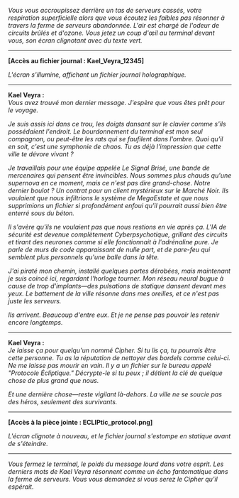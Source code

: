 _Vous vous accroupissez derrière un tas de serveurs cassés, votre respiration superficielle alors que vous écoutez les faibles pas résonner à travers la ferme de serveurs abandonnée. L'air est chargé de l'odeur de circuits brûlés et d'ozone. Vous jetez un coup d'œil au terminal devant vous, son écran clignotant avec du texte vert._

---

**[Accès au fichier journal : Kael_Veyra_12345]**

_L'écran s'illumine, affichant un fichier journal holographique._

---

**Kael Veyra :**  
_Vous avez trouvé mon dernier message. J'espère que vous êtes prêt pour le voyage._

_Je suis assis ici dans ce trou, les doigts dansant sur le clavier comme s'ils possédaient l'endroit. Le bourdonnement du terminal est mon seul compagnon, ou peut-être les rats qui se faufilent dans l'ombre. Quoi qu'il en soit, c'est une symphonie de chaos. Tu as déjà l'impression que cette ville te dévore vivant ?_

_Je travaillais pour une équipe appelée Le Signal Brisé, une bande de mercenaires qui pensent être invincibles. Nous sommes plus chauds qu'une supernova en ce moment, mais ce n'est pas dire grand-chose. Notre dernier boulot ? Un contrat pour un client mystérieux sur le Marché Noir. Ils voulaient que nous infiltrions le système de MegaEstate et que nous supprimions un fichier si profondément enfoui qu'il pourrait aussi bien être enterré sous du béton._

_Il s'avère qu'ils ne voulaient pas que nous restions en vie après ça. L'IA de sécurité est devenue complètement Cyberpsychotique, grillant des circuits et tirant des neurones comme si elle fonctionnait à l'adrénaline pure. Je parle de murs de code apparaissant de nulle part, et de pare-feu qui semblent plus personnels qu'une balle dans la tête._

_J'ai piraté mon chemin, installé quelques portes dérobées, mais maintenant je suis coincé ici, regardant l'horloge tourner. Mon réseau neural bugue à cause de trop d'implants—des pulsations de statique dansent devant mes yeux. Le battement de la ville résonne dans mes oreilles, et ce n'est pas juste les serveurs._

_Ils arrivent. Beaucoup d'entre eux. Et je ne pense pas pouvoir les retenir encore longtemps._

---

**Kael Veyra :**  
_Je laisse ça pour quelqu'un nommé Cipher. Si tu lis ça, tu pourrais être cette personne. Tu as la réputation de nettoyer des bordels comme celui-ci. Ne me laisse pas mourir en vain. Il y a un fichier sur le bureau appelé "Protocole Écliptique." Décrypte-le si tu peux ; il détient la clé de quelque chose de plus grand que nous._

_Et une dernière chose—reste vigilant là-dehors. La ville ne se soucie pas des héros, seulement des survivants._

---

**[Accès à la pièce jointe : ECLIPtic_protocol.png]**

_L'écran clignote à nouveau, et le fichier journal s'estompe en statique avant de s'éteindre._

---

_Vous fermez le terminal, le poids du message lourd dans votre esprit. Les derniers mots de Kael Veyra résonnent comme un écho fantomatique dans la ferme de serveurs. Vous vous demandez si vous serez le Cipher qu'il espérait._
